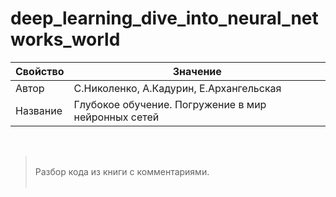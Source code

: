 # deep_learning_dive_into_neural_networks_world

Свойство | Значение
-|-
Автор | С.Николенко, А.Кадурин, Е.Архангельская
Название | Глубокое обучение. Погружение в мир нейронных сетей

<br>

><br>
>Разбор кода из книги с комментариями.
><br><br>